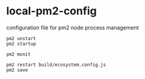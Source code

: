 # local-pm2-config
configuration file for pm2 node process management

```
pm2 unstart
pm2 startup
```

```
pm2 monit
```

```
pm2 restart build/ecosystem.config.js
pm2 save
```
